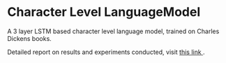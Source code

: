 # Character Level LanguageModel
A 3 layer LSTM based character level language model, trained on Charles Dickens books.

Detailed report on results and experiments conducted, visit <a href="https://github.com/sidd-pandey/NUS-MtechKE-ProjectReports/tree/master/Deep%20Learnining"> this link </a>.
